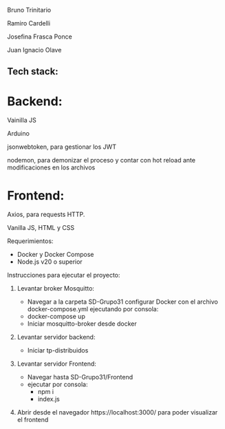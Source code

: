 Bruno Trinitario

Ramiro Cardelli

Josefina Frasca Ponce

Juan Ignacio Olave

## Tech stack:

# Backend:

Vainilla JS

Arduino

jsonwebtoken, para gestionar los JWT

nodemon, para demonizar el proceso y contar con hot reload ante modificaciones en los archivos

# Frontend:

Axios, para requests HTTP.

Vanilla JS, HTML y CSS

Requerimientos:

- Docker y Docker Compose
- Node.js v20 o superior

Instrucciones para ejecutar el proyecto:

1. Levantar broker Mosquitto:

   - Navegar a la carpeta SD-Grupo31 configurar Docker con el archivo docker-compose.yml ejecutando por consola:
   - docker-compose up
   - Iniciar mosquitto-broker desde docker

2. Levantar servidor backend:

   - Iniciar tp-distribuidos

3. Levantar servidor Frontend:

   - Navegar hasta SD-Grupo31/Frontend
   - ejecutar por consola:
     - npm i
     - index.js

4. Abrir desde el navegador https://localhost:3000/ para poder visualizar el frontend
